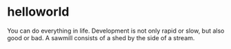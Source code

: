# helloworld
You can do everything in life.
Development is not only rapid or slow, but also good or bad.
A sawmill consists of a shed by the side of a stream.
